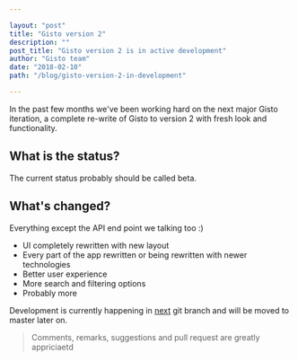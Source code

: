 ```yaml
---

layout: "post"
title: "Gisto version 2"
description: ""
post_title: "Gisto version 2 is in active development"
author: "Gisto team"
date: "2018-02-10"
path: "/blog/gisto-version-2-in-development"

---
```


In the past few months we've been working hard on the next major Gisto iteration, a complete re-write of Gisto to version 2 with fresh look and functionality.

<!--more-->

## What is the status?

The current status probably should be called beta.

## What's changed?

Everything except the API end point we talking too :)

- UI completely rewritten with new layout
- Every part of the app rewritten or being rewritten with newer technologies
- Better user experience
- More search and filtering options
- Probably more

Development is currently happening in <a href="https://github.com/Gisto/Gisto/tree/next">next</a> git branch and will be moved to master later on.

<p><blockquote>Comments, remarks, suggestions and pull request are greatly appriciaetd</blockquote></p>

